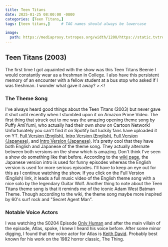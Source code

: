 ```yaml
---
title: Teen Titans
date: 2025-01-25 08:00:00 -0800
categories: [Teen Titans,]
tags: [teen titans,]     # TAG names should always be lowercase

image:
  path: https://mediaproxy.tvtropes.org/width/1200/https://static.tvtropes.org/pmwiki/pub/images/teen_titans_tv_series.png
---
```


## Teen Titans (2003)

The first time I got aquainted with the show was this Teen Titans Beenie I would constantly wear as a freshman in College. I also have this persistent memory of an encounter with a fellow student at a bus stop who asked if I was freshman. I wonder what gave it away? >.<! 

### The Theme Song
I've always heard good things about the Teen Titans (2003) but never gave it shot until recently when I stumbled upon it on Amazon Prime Video. The first thing that struck out to me was the amazing opening theme song by Puffy AmiYumi, who actually had their own show on Cartoon Network! Unfortunately you can't find it on Spotify but luckily fans have uploaded it on YT. [Full Version (English)](https://www.youtube.com/watch?v=xhhOMceBJv8&ab_channel=barrywroteit), [Intro Version (English)](https://www.youtube.com/watch?v=yL75mtNZ6PA&ab_channel=WarnerBros.Classics), [Full Version (Japanese)](https://www.youtube.com/watch?v=99smB48A9U8&ab_channel=SakiRose), and [Intro Version (Japanese)](https://www.youtube.com/watch?v=Z3N3pHGqIS0&ab_channel=Ben10Petya). It's pretty cool that they have both English and Japanese of the theme song. They actually alternate between both versions on the show which is amazing. Don't think I've seen a show do something like that before. According to the [wiki page](https://teentitans.fandom.com/wiki/Theme_Song), the Japanese version intro is used for funny episodes whereas the English version is used for more serious episodes. I'll have to keep an eye out for this as I continue watching the show. If you click on the Full Version (English) link, it leads a full music video of the English theme song with a nice solo by the legendary Guitar Wolf. Another thing to note about the Teen Titans theme song is that it reminds me of the iconic Adam West Batman Theme. Though according to the wiki, the theme song maybe more inspired by 60's surf rock and "Secret Agent Man".

### Notable Voice Actors

I was watching the S0204 Episode [Only Human](https://teentitans.fandom.com/wiki/Only_Human) and after the main villain of the episode, Atlas, spoke, I knew I heard his voice before. After some minor digging, I found that the voice actor for Atlas is [Keith David](https://www.imdb.com/name/nm0202966/). Probably best known for his work on the 1982 horror classic, The Thing.

<script src="https://giscus.app/client.js"
        data-repo="pkfamily/pkfamily.github.io"
        data-repo-id="R_kgDONjDBxQ"
        data-category="General"
        data-category-id="DIC_kwDONjDBxc4Clntm"
        data-mapping="pathname"
        data-strict="0"
        data-reactions-enabled="1"
        data-emit-metadata="0"
        data-input-position="bottom"
        data-theme="dark"
        data-lang="en"
        crossorigin="anonymous"
        async>
</script>
